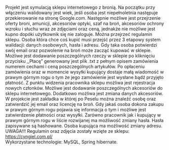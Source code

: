 Projekt jest symulacją sklepu internetowego z bronią. Na początku przy włączeniu walidowany jest wiek, jeśli osoba jest niepełnoletnia następuje przekierowanie na stronę Google.com. Następnie możliwe jest przejrzenie oferty broni, amunicji, akcesoriów optyki, szaf na broń, akcesoriów ochrony wzroku i słuchu wraz ze zdjęciami oraz ceną, jednakże nie możliwe jest kupno dopóki użytkownik się nie zaloguje. Można przejrzeć regulamin sklepu. Osoba która chce coś kupić musi przejść przez 3 etapowy system walidacji: danych osobowych, hasła i adresu. Gdy taka osoba potwierdzi swój email oraz pozwolenie na broń może zacząć kupować w sklepie. Możliwe jest dodawanie poszczególnych rzeczy w sklepie po kliknięciu przycisku ,,Płacę” generowany jest plik .txt z pełnym opisem zamówienia numerem cechami i ceną poszczególnych artykułów. Po opłaceniu zamówienia oraz w momencie wysyłki kupujący dostaje małą wiadomość w prawym górnym rogu o tym że jego zamówienie jest wysłane bądź przyjęto płatność. Z punktu widzenia pracownika sklepu możliwa jest rejestracja nowych członków. Możliwe jest dodawanie poszczególnych akcesoriów do sklepu internetowego. Dodatkowo możliwa jest zmiana danych akcesoriów. W projekcie jest zakładka w której po Peselu można znaleźć osobę oraz zatwierdzić jej email oraz licencję na broń. Gdy jakaś osoba dokona zakupu w prawym górnym rogu pojawia się informacja o tym i możliwe jest zatwierdzenie płatności oraz wysyłki. Zarówno pracownik jak i kupujący w prawym górnym rogu w liście rozwijanej ma możliwość zmiany hasła. Hasła zapisywane są hashowane. Osoba kupująca ma możliwość zmiany adresu. 
UWAGA!!! Regulamin oraz zdjęcia zostały wzięte ze sklepu: https://cyngiel.com.pl/   
Wykorzystane technologie: MySQL, Spring hibernate.
